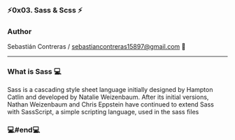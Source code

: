 ###	⚡0x03. Sass & Scss ⚡

### Author

Sebastián Contreras / sebastiancontreras15897@gmail.com 📧

--------------------------------------------------------
### What is Sass 💻

Sass is a cascading style sheet language initially designed by Hampton Catlin and developed by Natalie Weizenbaum. After its initial versions, Nathan Weizenbaum and Chris Eppstein have continued to extend Sass with SassScript, a simple scripting language, used in the sass files

### 💻#end💻
